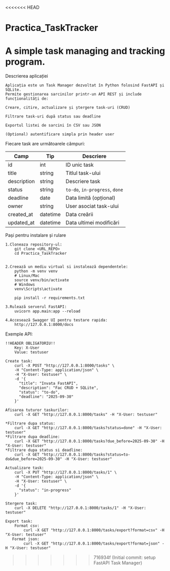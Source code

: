 <<<<<<< HEAD
# Practica_TaskTracker
A simple task managing and tracking program.
=======
Descrierea aplicației

    Aplicația este un Task Manager dezvoltat în Python folosind FastAPI și SQLite.
    Permite gestionarea sarcinilor printr-un API REST și include funcționalități de:
    
    Creare, citire, actualizare și ștergere task-uri (CRUD)
    
    Filtrare task-uri după status sau deadline
    
    Exportul listei de sarcini în CSV sau JSON
    
    (Optional) autentificare simpla prin header user
Fiecare task are următoarele câmpuri:

| Camp        | Tip      | Descriere                      |
|-------------| -------- | ------------------------------ |
| id          | int      | ID unic task                   |
| title       | string   | Titlul task-ului               |
| description | string   | Descriere task                 |
| status      | string   | `to-do`, `in-progress`, `done` |
| deadline    | date     | Data limită (opțional)         |
| owner       | string   | User asociat task-ului         |
| created\_at | datetime | Data creării                   |
| updated\_at | datetime | Data ultimei modificări        |

Pași pentru instalare și rulare

    1.Cloneaza repository-ul:
        git clone <URL_REPO>
        cd Practica_TaskTracker


    2.Creează un mediu virtual si instalează dependentele:
        python -m venv venv
        # Linux/Mac
        source venv/bin/activate
        # Windows
        venv\Scripts\activate
        
        pip install -r requirements.txt

    3.Rulează serverul FastAPI:
        uvicorn app.main:app --reload

    4.Accesează Swagger UI pentru testare rapida:
        http://127.0.0.1:8000/docs

Exemple API:

    !!HEADER OBLIGATORIU!!
        Key: X-User
        Value: testuser

    Create task:
        curl -X POST "http://127.0.0.1:8000/tasks" \
        -H "Content-Type: application/json" \
        -H "X-User: testuser" \
        -d '{
          "title": "Invata FastAPI",
          "description": "Fac CRUD + SQLite",
          "status": "to-do",
          "deadline": "2025-09-30"
        }'
    
    Afisarea tuturor taskurilor:
        curl -X GET "http://127.0.0.1:8000/tasks" -H "X-User: testuser"
    
    *Filtrare dupa status: 
        curl -X GET "http://127.0.0.1:8000/tasks?status=done" -H "X-User: testuser"
    *Filtrare dupa deadline: 
        curl -X GET "http://127.0.0.1:8000/tasks?due_before=2025-09-30" -H "X-User: testuser"
    *Filtrare dupa status si deadline:
        curl -X GET "http://127.0.0.1:8000/tasks?status=to-do&due_before=2025-09-30" -H "X-User: testuser"

    Actualizare task:
        curl -X PUT "http://127.0.0.1:8000/tasks/1" \
        -H "Content-Type: application/json" \
        -H "X-User: testuser" \
        -d '{
          "status": "in-progress"
        }'

    Stergere task:
        curl -X DELETE "http://127.0.0.1:8000/tasks/1" -H "X-User: testuser"

    Export task:
        Format csv:
            curl -X GET "http://127.0.0.1:8000/tasks/export?format=csv" -H "X-User: testuser"
       Format json:
            curl -X GET "http://127.0.0.1:8000/tasks/export?format=json" -H "X-User: testuser"

>>>>>>> 716934f (Initial commit: setup FastAPI Task Manager)
